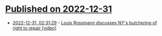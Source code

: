 # [Published on 2022-12-31](index.md)

* [2022-12-31, 02:31:29](https://news.ycombinator.com/item?id=34192874) - [Louis Rossmann discusses NY's butchering of right to repair [video]](https://www.youtube.com/watch?v=k9kXnm9uW5k)

